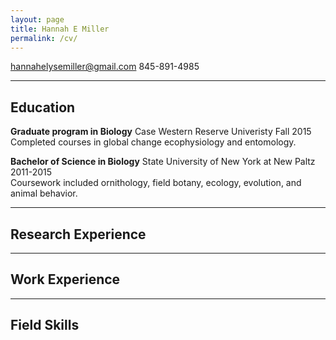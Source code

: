 ```yaml
---
layout: page
title: Hannah E Miller
permalink: /cv/
---
```

<hannahelysemiller@gmail.com> 845-891-4985  

---  

## Education
**Graduate program in Biology** Case Western Reserve Univeristy Fall 2015  
Completed courses in global change ecophysiology and entomology.

**Bachelor of Science in Biology** State University of New York at New Paltz 2011-2015  
Coursework included ornithology, field botany, ecology, evolution, and animal behavior.


---  

## Research Experience

---  

## Work Experience

---  

## Field Skills

